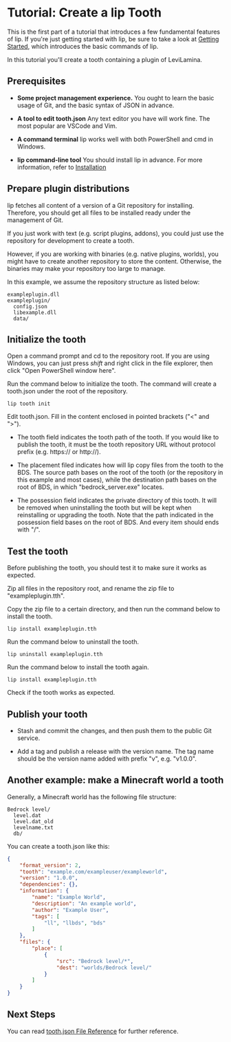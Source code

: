 # Tutorial: Create a lip Tooth

This is the first part of a tutorial that introduces a few fundamental features of lip. If you're just getting started with lip, be sure to take a look at [Getting Started](../quickstart.md), which introduces the basic commands of lip.

In this tutorial you'll create a tooth containing a plugin of LeviLamina.

## Prerequisites

- **Some project management experience.** You ought to learn the basic usage of Git, and the basic syntax of JSON in advance.

- **A tool to edit tooth.json** Any text editor you have will work fine. The most popular are VSCode and Vim.

- **A command terminal** lip works well with both PowerShell and cmd in Windows.

- **lip command-line tool** You should install lip in advance. For more information, refer to [Installation](../installation.md)

## Prepare plugin distributions

lip fetches all content of a version of a Git repository for installing. Therefore, you should get all files to be installed ready under the management of Git.

If you just work with text (e.g. script plugins, addons), you could just use the repository for development to create a tooth.

However, if you are working with binaries (e.g. native plugins, worlds), you might have to create another repository to store the content. Otherwise, the binaries may make your repository too large to manage.

In this example, we assume the repository structure as listed below:

```text
exampleplugin.dll
exampleplugin/
  config.json
  libexample.dll
  data/
```

## Initialize the tooth

Open a command prompt and cd to the repository root. If you are using Windows, you can just press *shift* and right click in the file explorer, then click "Open PowerShell window here".

Run the command below to initialize the tooth. The command will create a tooth.json under the root of the repository.

```shell
lip tooth init
```

Edit tooth.json. Fill in the content enclosed in pointed brackets ("<" and ">").

- The tooth field indicates the tooth path of the tooth. If you would like to publish the tooth, it must be the tooth repository URL without protocol prefix (e.g. https:// or http://).

- The placement filed indicates how will lip copy files from the tooth to the BDS. The source path bases on the root of the tooth (or the repository in this example and most cases), while the destination path bases on the root of BDS, in which "bedrock_server.exe" locates.

- The possession field indicates the private directory of this tooth. It will be removed when uninstalling the tooth but will be kept when reinstalling or upgrading the tooth. Note that the path indicated in the possession field bases on the root of BDS. And every item should ends with "/".

## Test the tooth

Before publishing the tooth, you should test it to make sure it works as expected.

Zip all files in the repository root, and rename the zip file to "exampleplugin.tth".

Copy the zip file to a certain directory, and then run the command below to install the tooth.

```shell
lip install exampleplugin.tth
```

Run the command below to uninstall the tooth.

```shell
lip uninstall exampleplugin.tth
```

Run the command below to install the tooth again.

```shell
lip install exampleplugin.tth
```

Check if the tooth works as expected.

## Publish your tooth

- Stash and commit the changes, and then push them to the public Git service.

- Add a tag and publish a release with the version name. The tag name should be the version name added with prefix "v", e.g. "v1.0.0".

## Another example: make a Minecraft world a tooth

Generally, a Minecraft world has the following file structure:

```text
Bedrock level/
  level.dat
  level.dat_old
  levelname.txt
  db/
```

You can create a tooth.json like this:

```json
{
    "format_version": 2,
    "tooth": "example.com/exampleuser/exampleworld",
    "version": "1.0.0",
    "dependencies": {},
    "information": {
        "name": "Example World",
        "description": "An example world",
        "author": "Example User",
        "tags": [
            "ll", "llbds", "bds"
        ]
    },
    "files": {
        "place": [
            {
                "src": "Bedrock level/*",
                "dest": "worlds/Bedrock level/"
            }
        ]
    }
}
```

## Next Steps

You can read [tooth.json File Reference](../tooth_json_file_reference.md) for further reference.
